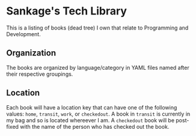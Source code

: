 Sankage's Tech Library
======================

This is a listing of books (dead tree) I own that relate to Programming and Development.

## Organization

The books are organized by language/category in YAML files named after their respective groupings.

## Location

Each book will have a location key that can have one of the following values: `home`, `transit`, `work`, or `checkedout`. A book in `transit` is currently in my bag and so is located whereever I am. A `checkedout` book will be post-fixed with the name of the person who has checked out the book.